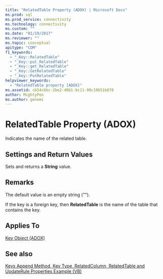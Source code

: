 ```yaml
---
title: "RelatedTable Property (ADOX) | Microsoft Docs"
ms.prod: sql
ms.prod_service: connectivity
ms.technology: connectivity
ms.custom: ""
ms.date: "01/19/2017"
ms.reviewer: ""
ms.topic: conceptual
apitype: "COM"
f1_keywords: 
  - "_Key::RelatedTable"
  - "_Key::put_RelatedTable"
  - "_Key::get_RelatedTable"
  - "_Key::GetRelatedTable"
  - "_Key::PutRelatedTable"
helpviewer_keywords: 
  - "RelatedTable property [ADOX]"
ms.assetid: cb54c6bc-2be2-40b1-bc11-90c10651b878
author: MightyPen
ms.author: genemi
---
```

# RelatedTable Property (ADOX)
Indicates the name of the related table.  
  
## Settings and Return Values  
 Sets and returns a **String** value.  
  
## Remarks  
 The default value is an empty string ("").  
  
 If the key is a foreign key, then **RelatedTable** is the name of the table that contains the key.  
  
## Applies To  
 [Key Object (ADOX)](../../../ado/reference/adox-api/key-object-adox.md)  
  
## See also  
 [Keys Append Method, Key Type, RelatedColumn, RelatedTable and UpdateRule Properties Example (VB)](../../../ado/reference/adox-api/keys-append-method-key-type-relatedcolumn-relatedtable-example-vb.md)
